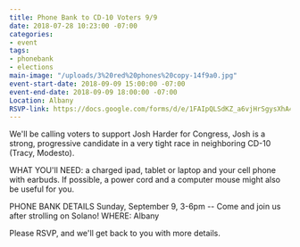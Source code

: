 ```yaml
---
title: Phone Bank to CD-10 Voters 9/9
date: 2018-07-28 10:23:00 -07:00
categories:
- event
tags:
- phonebank
- elections
main-image: "/uploads/3%20red%20phones%20copy-14f9a0.jpg"
event-start-date: 2018-09-09 15:00:00 -07:00
event-end-date: 2018-09-09 18:00:00 -07:00
Location: Albany
RSVP-link: https://docs.google.com/forms/d/e/1FAIpQLSdKZ_a6vjHrSgysXhA4uNjmeIAuVxUp-DeAVe6mYHT8v73x1Q/viewform
---
```


We'll be calling voters to support Josh Harder for Congress,  Josh is a strong, progressive candidate in a very tight race in neighboring CD-10 (Tracy, Modesto).

WHAT YOU'll NEED: a charged ipad, tablet or laptop and your cell phone with earbuds.  If possible, a power cord and a computer mouse might also be useful for you.

PHONE BANK DETAILS
Sunday, September 9, 3-6pm  -- Come and join us after strolling on Solano!
WHERE: Albany

Please RSVP, and we'll get back to you with more details.